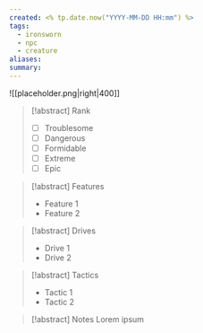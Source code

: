 ```yaml
---
created: <% tp.date.now("YYYY-MM-DD HH:mm") %>
tags: 
  - ironsworn
  - npc
  - creature
aliases:
summary: 
---
```

![[placeholder.png|right|400]]
> [!abstract] Rank
> - [ ] Troublesome
> - [ ] Dangerous
> - [ ] Formidable
> - [ ] Extreme
> - [ ] Epic

> [!abstract] Features
> - Feature 1
> - Feature 2

> [!abstract] Drives
> - Drive 1
> - Drive 2

> [!abstract] Tactics
> - Tactic 1
> - Tactic 2

> [!abstract] Notes
> Lorem ipsum